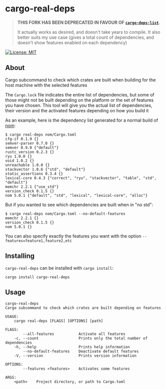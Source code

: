 # cargo-real-deps

> **THIS FORK HAS BEEN DEPRECATED IN FAVOUR OF [`cargo-deps-list`](https://github.com/alpha-tango-kilo/cargo-deps-list)**.
> 
> It actually works as desired, and doesn't take years to compile.
> It also better suits my use case (gives a total count of dependencies, and doesn't show features enabled on each dependency)

[![License: MIT](https://img.shields.io/badge/License-MIT-yellow.svg)](https://opensource.org/licenses/MIT)

## About

Cargo subcommand to check which crates are built when building for the host machine with the selected features

The `Cargo.lock` file indicates the entire list of dependencies, but some of those might not be built depending on the platform or the set of features you have chosen.
This tool will give you the actual list of dependencies, their version and the activated features depending on how you build it

As an example, here is the dependency list generated for a normal build of [nom](https://lib.rs/nom):

```
$ cargo real-deps nom/Cargo.toml
cfg-if 0.1.9 {}
semver-parser 0.7.0 {}
semver 0.9.0 {"default"}
rustc_version 0.2.3 {}
ryu 1.0.0 {}
void 1.0.2 {}
unreachable 1.0.0 {}
stackvector 1.0.6 {"std", "default"}
static_assertions 0.3.4 {}
lexical-core 0.4.3 {"correct", "ryu", "stackvector", "table", "std", "default"}
memchr 2.2.1 {"use_std"}
version_check 0.1.5 {}
nom 5.0.1 {"default", "std", "lexical", "lexical-core", "alloc"}
```

But if you wanted to see which dependencies are built when in "no std":

```
$ cargo real-deps nom/Cargo.toml --no-default-features
memchr 2.2.1 {}
version_check 0.1.5 {}
nom 5.0.1 {}
```

You can also specify exactly the features you want with the option `--features=feature1,feature2,etc`

## Installing

`cargo-real-deps` can be installed with `cargo install`:

```
cargo install cargo-real-deps
```

## Usage

```
cargo-real-deps  
Cargo subcommand to check which crates are built depending on features

USAGE:
    cargo real-deps [FLAGS] [OPTIONS] [path]

FLAGS:
        --all-features           Activate all features
    -c, --count                  Prints only the total number of dependencies
    -h, --help                   Prints help information
        --no-default-features    Deactivate default features
    -V, --version                Prints version information

OPTIONS:
        --features <features>    Activates some features

ARGS:
    <path>    Project directory, or path to Cargo.toml
```
